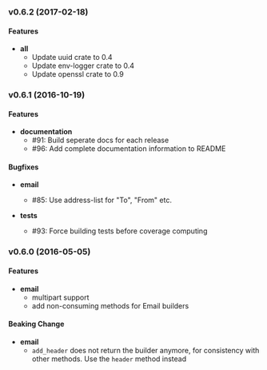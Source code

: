 ### v0.6.2 (2017-02-18)

#### Features

* **all**
  * Update uuid crate to 0.4
  * Update env-logger crate to 0.4
  * Update openssl crate to 0.9

### v0.6.1 (2016-10-19)

#### Features

* **documentation**
  * #91: Build seperate docs for each release
  * #96: Add complete documentation information to README

#### Bugfixes

* **email**
  * #85: Use address-list for "To", "From" etc.

* **tests**
  * #93: Force building tests before coverage computing

### v0.6.0 (2016-05-05)

#### Features

* **email**
  *  multipart support
  *  add non-consuming methods for Email builders

#### Beaking Change

* **email**
  * `add_header` does not return the builder anymore, 
    for consistency with other methods. Use the `header`
    method instead
